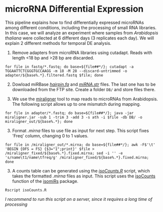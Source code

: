 # microRNA Differential Expression

This pipeline explains how to find differentially expressed microRNAs among different conditions, including the processing of small RNA libraries. In this case, we will analyze an experiment where samples from *Arabidopsis thaliana* were collected at 6 different days (3 replicates each day). We will explain 2 different methods for temporal DE analysis. 

1. Remove adapters from microRNA libraries using cutadapt. Reads with length <18 bp and >28 bp are discarded. 

```for file in fastq/*.fastq; do base=${file##*/}; cutadapt -a TGGAATTCTCGGGTGCCAAGG -m 18 -M 28 --discard-untrimmed -o adapter/${base%.*}.filtered.fastq $file; done```

2. Dowload miRBase [*hairpin.fa*](http://www.mirbase.org/ftp.shtml) and [*miRNA.str*](http://www.mirbase.org/ftp.shtml) files. The last one has to be downloaded from the FTP site. Create a folder ```DB/``` and store files there.

2. We use the [miraligner](https://code.google.com/p/seqbuster/wiki/miraligner) tool to map reads to microRNAs from Arabidopsis. The following script allows up to one mismatch during mapping.

```for file in adapter/*.fastq; do base=${file##*/}; java -jar miraligner.jar -sub 1 -trim 3 -add 3 -s ath -i $file -db DB/ -o miraligner_out/${base%.*}; done```

3. Format *.mirna* files to use file as input for next step. This script fixes 'Freq' column, changing 0 to 1 values.

```for file in /miraligner_out/*.mirna; do base=${file##*/}; awk -F$'\t' 'BEGIN {OFS = FS} {$3="1";print}' $file > /miraligner_fixed/${base%.*}.fixed.mirna; sed -i '' -e 's/name\t1/name\tfreq/g' /miraligner_fixed/${base%.*}.fixed.mirna; done```

3. A counts table can be generated using the [*isoCounts.R*](https://github.com/ibioChile/VidalLab/blob/master/Scripts/isoCounts.R) script, which takes the formatted *.mirna* files as input. This script uses the [isoCounts](http://lpantano.github.io/isomiRs/reference/isoCounts.html) function of the [isomiRs](https://bioconductor.org/packages/release/bioc/html/isomiRs.html) package.

```Rscript isoCounts.R```

*I recommend to run this script on a server, since it requires a long time of processing*


